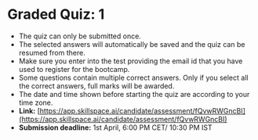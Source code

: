 # Graded Quiz: 1

* The quiz can only be submitted once.
* The selected answers will automatically be saved and the quiz can be resumed from there.&#x20;
* Make sure you enter into the test providing the email id that you have used to register for the bootcamp.
* Some questions contain multiple correct answers. Only if you select all the correct answers, full marks will be awarded.
* The date and time shown before starting the quiz are according to your time zone.
* **Link:** [https://app.skillspace.ai/candidate/assessment/fQvwRWGncBI](https://app.skillspace.ai/candidate/assessment/fQvwRWGncBI)
* **Submission deadline:** 1st April, 6:00 PM CET/ 10:30 PM IST

